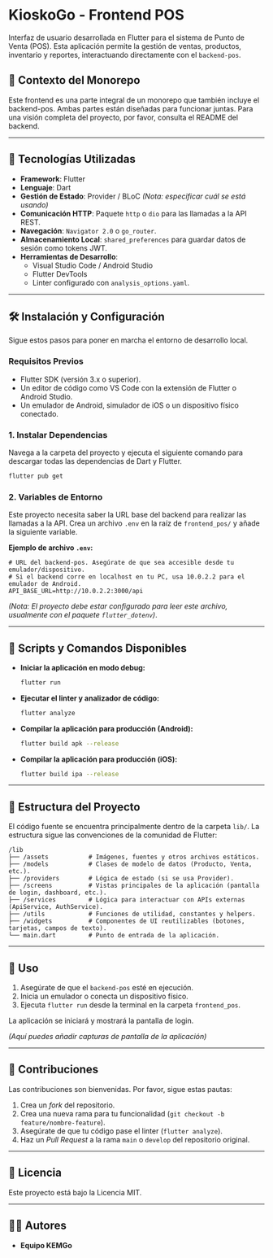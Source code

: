 # KioskoGo - Frontend POS

Interfaz de usuario desarrollada en Flutter para el sistema de Punto de Venta (POS). Esta aplicación permite la gestión de ventas, productos, inventario y reportes, interactuando directamente con el `backend-pos`.

## 📘 Contexto del Monorepo

Este frontend es una parte integral de un monorepo que también incluye el backend-pos. Ambas partes están diseñadas para funcionar juntas. Para una visión completa del proyecto, por favor, consulta el README del backend.

---

## 🚀 Tecnologías Utilizadas

*   **Framework**: Flutter
*   **Lenguaje**: Dart
*   **Gestión de Estado**: Provider / BLoC *(Nota: especificar cuál se está usando)*
*   **Comunicación HTTP**: Paquete `http` o `dio` para las llamadas a la API REST.
*   **Navegación**: `Navigator 2.0` o `go_router`.
*   **Almacenamiento Local**: `shared_preferences` para guardar datos de sesión como tokens JWT.
*   **Herramientas de Desarrollo**:
    *   Visual Studio Code / Android Studio
    *   Flutter DevTools
    *   Linter configurado con `analysis_options.yaml`.

---

## 🛠️ Instalación y Configuración

Sigue estos pasos para poner en marcha el entorno de desarrollo local.

### Requisitos Previos

*   Flutter SDK (versión 3.x o superior).
*   Un editor de código como VS Code con la extensión de Flutter o Android Studio.
*   Un emulador de Android, simulador de iOS o un dispositivo físico conectado.

### 1. Instalar Dependencias

Navega a la carpeta del proyecto y ejecuta el siguiente comando para descargar todas las dependencias de Dart y Flutter.

```bash
flutter pub get
```

### 2. Variables de Entorno

Este proyecto necesita saber la URL base del backend para realizar las llamadas a la API. Crea un archivo `.env` en la raíz de `frontend_pos/` y añade la siguiente variable.

**Ejemplo de archivo `.env`:**

```
# URL del backend-pos. Asegúrate de que sea accesible desde tu emulador/dispositivo.
# Si el backend corre en localhost en tu PC, usa 10.0.2.2 para el emulador de Android.
API_BASE_URL=http://10.0.2.2:3000/api
```

*(Nota: El proyecto debe estar configurado para leer este archivo, usualmente con el paquete `flutter_dotenv`)*.

---

## 📜 Scripts y Comandos Disponibles

*   **Iniciar la aplicación en modo debug:**
    ```bash
    flutter run
    ```

*   **Ejecutar el linter y analizador de código:**
    ```bash
    flutter analyze
    ```

*   **Compilar la aplicación para producción (Android):**
    ```bash
    flutter build apk --release
    ```

*   **Compilar la aplicación para producción (iOS):**
    ```bash
    flutter build ipa --release
    ```

---

## 📁 Estructura del Proyecto

El código fuente se encuentra principalmente dentro de la carpeta `lib/`. La estructura sigue las convenciones de la comunidad de Flutter:

```
/lib
├── /assets           # Imágenes, fuentes y otros archivos estáticos.
├── /models           # Clases de modelo de datos (Producto, Venta, etc.).
├── /providers        # Lógica de estado (si se usa Provider).
├── /screens          # Vistas principales de la aplicación (pantalla de login, dashboard, etc.).
├── /services         # Lógica para interactuar con APIs externas (ApiService, AuthService).
├── /utils            # Funciones de utilidad, constantes y helpers.
├── /widgets          # Componentes de UI reutilizables (botones, tarjetas, campos de texto).
└── main.dart         # Punto de entrada de la aplicación.
```

---

## 🚀 Uso

1.  Asegúrate de que el `backend-pos` esté en ejecución.
2.  Inicia un emulador o conecta un dispositivo físico.
3.  Ejecuta `flutter run` desde la terminal en la carpeta `frontend_pos`.

La aplicación se iniciará y mostrará la pantalla de login.

*(Aquí puedes añadir capturas de pantalla de la aplicación)*

---

## 🤝 Contribuciones

Las contribuciones son bienvenidas. Por favor, sigue estas pautas:
1.  Crea un *fork* del repositorio.
2.  Crea una nueva rama para tu funcionalidad (`git checkout -b feature/nombre-feature`).
3.  Asegúrate de que tu código pase el linter (`flutter analyze`).
4.  Haz un *Pull Request* a la rama `main` o `develop` del repositorio original.

---

## 📄 Licencia

Este proyecto está bajo la Licencia MIT.

---

## 👨‍💻 Autores

*   **Equipo KEMGo**

